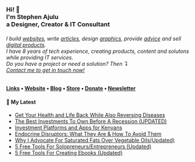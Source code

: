   <!-- Hi there! Feel free to make this your own but don't use my data. Attributions are welcomed --> 
<h3>Hi! 👋<br>I'm Stephen Ajulu<br>a Designer, Creator & IT Consultant</h3>
<h6>I build <a href="https://stephenajulu.com/portfolio">websites</a>, write <a href="https://stephenajulu.com/blog">articles</a>, design <a href="https://stephenajulu.com/portfolio">graphics</a>, provide <a href="https://stephenajulu.com/book-a-consultation">advice</a> and sell <a href="https://stephenajulu.com/store">digital products</a>.<br>I have 8 years of tech experience, creating products, content and solutons while providing IT services.<br>Do you have a project or need a solution? Then ↴<br><a href="https://stephenajulu.com/contact">Contact me to get in touch now!</a></h6>

<h4> <a href="https://stephenajulu.com/links">Links</a> • <a href="https://stephenajulu.com">Website</a> • <a href="https://stephenajulu.com/blog">Blog</a> • <a href="https://stephenajulu.com/store">Store</a> • <a href="https://www.paypal.com/donate/?hosted_button_id=SLNMRAJ59LRC8">Donate</a> • <a href="https://stephenajulu.substack.com">Newsletter</a></h4>

<h4>📕 My Latest</h4>

<!-- BLOG-POST-LIST:START -->
- [Get Your Health and Life Back While Also Reversing Diseases](https://stephenajulu.com/blog/get-your-health-and-life-back-while-also-reversing-diseases/)
- [The Best Investments To Own Before A Recession &lpar;UPDATED&rpar;](https://stephenajulu.com/blog/the-best-investments-to-own-before-a-recession/)
- [Investment Platforms and Apps for Kenyans](https://stephenajulu.com/blog/investment-platforms-and-apps-for-kenyans/)
- [Endocrine Disruptors: What They Are &amp; How To Avoid Them](https://stephenajulu.com/blog/endocrine-disruptors-what-they-are-how-to-avoid-them/)
- [Why I Advocate For Saturated Fats Over Vegetable Oils&lpar;Updated&rpar;](https://stephenajulu.com/blog/why-i-advocate-for-saturated-fats-over-vegetable-oils/)
- [5 Free Tools For Solopreneurs/Entrepreneurs &lpar;Updated&rpar;](https://stephenajulu.com/blog/5-free-tools-for-solopreneurs-entrepreneurs/)
- [5 Free Tools For Creating Ebooks &lpar;Updated&rpar;](https://stephenajulu.com/blog/5-free-tools-for-creating-ebooks/)
<!-- BLOG-POST-LIST:END -->

